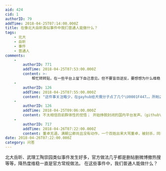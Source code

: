 ```yaml
---
aid: 424
cid: 1
authorID: 79
addTime: 2018-04-25T07:14:00.000Z
title: 在像北大岳昕类似事件中我们普通人能做什么？
tags:
    - 北大
    - 岳昕
    - 事件
    - 普通人
comments:
    -
        authorID: 771
        addTime: 2018-04-25T07:53:00.000Z
        content: >-
            帮忙转转贴，在一些平台上留下自己意见。但不要盲目逆反，要想想为什么维稳，其实也和公民诉求演变成网络骂战甚至分裂思想有关。冷静理性！与诸君共勉
    -
        authorID: 126
        addTime: 2018-04-25T07:55:00.000Z
        content: "这件事关注略少，在gayhub给犬儒分子点了几个\U0001F447。。所盼之人或许最终令人失望，舆论或许最终开始自我受限、自我束缚，我没有过多的期望。现在学生的诉求也无法更进一步，有可能得到“恩典”，世界又变得风平浪静。。。现在发声，也是一个契机，每次添加一根稻草。"
    -
        authorID: 126
        addTime: 2018-04-25T09:06:00.000Z
        content: 不太相信目前群体性的觉悟； 开始挣脱封闭的国内平台发声。（github\\twitter\\获得国外媒体报道）
    -
        authorID: 717
        addTime: 2018-04-26T07:22:00.000Z
        content: 董卓无道，满朝公卿尚且没有动作，一个百姓出来大骂董卓，被封杀，同样作为百姓，你能做的只有跑....
date: 2018-04-26T07:22:00.000Z
category: 问答
---
```


北大岳昕、武理工陶崇园类似事件发生好多，官方做法几乎都是删帖删微博撤热搜等等，降热度维稳一直是官方常规做法。 在这些事件中，我们普通人能做什么？
